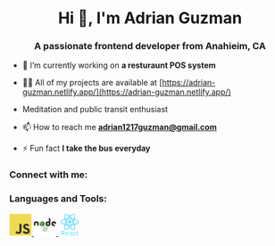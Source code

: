 <h1 align="center">Hi 👋, I'm Adrian Guzman</h1>
<h3 align="center">A passionate frontend developer from Anahieim, CA</h3>

- 🔭 I’m currently working on **a resturaunt POS system**

- 👨‍💻 All of my projects are available at [https://adrian-guzman.netlify.app/](https://adrian-guzman.netlify.app/)

- Meditation and public transit enthusiast

- 📫 How to reach me **adrian1217guzman@gmail.com**

- ⚡ Fun fact **I take the bus everyday**

<h3 align="left">Connect with me:</h3>
<p align="left">
</p>

<h3 align="left">Languages and Tools:</h3>
<p align="left"> <a href="https://developer.mozilla.org/en-US/docs/Web/JavaScript" target="_blank" rel="noreferrer"> <img src="https://raw.githubusercontent.com/devicons/devicon/master/icons/javascript/javascript-original.svg" alt="javascript" width="40" height="40"/> </a> <a href="https://nodejs.org" target="_blank" rel="noreferrer"> <img src="https://raw.githubusercontent.com/devicons/devicon/master/icons/nodejs/nodejs-original-wordmark.svg" alt="nodejs" width="40" height="40"/> </a> <a href="https://reactjs.org/" target="_blank" rel="noreferrer"> <img src="https://raw.githubusercontent.com/devicons/devicon/master/icons/react/react-original-wordmark.svg" alt="react" width="40" height="40"/> </a> </p>
